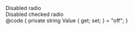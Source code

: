 ﻿<div Class="@BS.Form_Check">
    <BSInputRadio CheckedValue="@("on")" @bind-Value="Value" IsDisabled="true"/>
    <BSLabel IsCheckLabel="true">Disabled radio</BSLabel>
</div>
<div Class="@BS.Form_Check">
    <BSInputRadio CheckedValue="@("off")" @bind-Value="Value" IsDisabled="true"/>
    <BSLabel IsCheckLabel="true">Disabled checked radio</BSLabel>
</div>
@code {
    private string Value { get; set; } = "off";
}